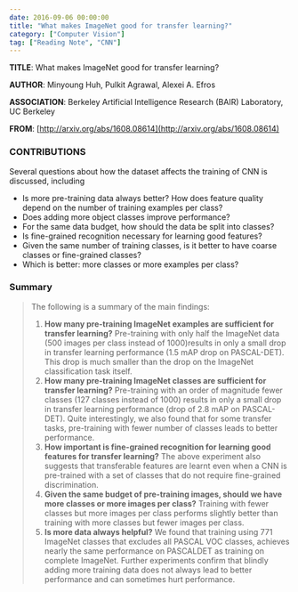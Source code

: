 ```yaml
---
date: 2016-09-06 00:00:00
title: "What makes ImageNet good for transfer learning?"
category: ["Computer Vision"]
tag: ["Reading Note", "CNN"]
---
```


**TITLE**: What makes ImageNet good for transfer learning?

**AUTHOR**: Minyoung Huh, Pulkit Agrawal, Alexei A. Efros

**ASSOCIATION**: Berkeley Artificial Intelligence Research (BAIR) Laboratory, UC Berkeley

**FROM**: [http://arxiv.org/abs/1608.08614](http://arxiv.org/abs/1608.08614)

### CONTRIBUTIONS ###

Several questions about how the dataset affects the training of CNN is discussed, including

* Is more pre-training data always better? How does feature quality depend on the number of training examples per class? 
* Does adding more object classes improve performance? 
* For the same data budget, how should the data be split into classes?
* Is fine-grained recognition necessary for learning good features?
*  Given the same number of training classes, is it better to have coarse classes or fine-grained classes? 
*  Which is better: more classes or more examples per class?

### Summary ###

>The following is a summary of the main findings:
>
>1. **How many pre-training ImageNet examples are sufficient for transfer learning?** Pre-training with only half the ImageNet data (500 images per class instead of 1000)results in only a small drop in transfer learning performance (1.5 mAP drop on PASCAL-DET). This drop is much smaller than the drop on the ImageNet classification task itself.
>2. **How many pre-training ImageNet classes are sufficient for transfer learning?** Pre-training with an order of magnitude fewer classes (127 classes instead of 1000) results in only a small drop in transfer learning performance (drop of 2.8 mAP on PASCAL-DET). Quite interestingly, we also found that for some transfer tasks, pre-training with fewer number of classes leads to better performance.
>3. **How important is fine-grained recognition for learning good features for transfer learning?** The above experiment also suggests that transferable features are learnt even when a CNN is pre-trained with a set of classes that do not require fine-grained discrimination.
>4. **Given the same budget of pre-training images, should we have more classes or more images per class?** Training with fewer classes but more images per class performs slightly better than training with more classes but fewer images per class.
>5. **Is more data always helpful?** We found that training using 771 ImageNet classes that excludes all PASCAL VOC classes, achieves nearly the same performance on PASCALDET as training on complete ImageNet. Further experiments confirm that blindly adding more training data does not always lead to better performance and can sometimes hurt performance.